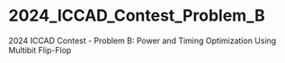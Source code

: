 # 2024_ICCAD_Contest_Problem_B
2024 ICCAD Contest - Problem B: Power and Timing Optimization Using Multibit Flip-Flop
